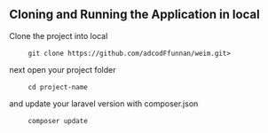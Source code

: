 <h2>Cloning and Running the Application in local</h2>
<p>Clone the project into local</p>

<pre>
	<code class="language-bash">git clone https://github.com/adcodFfunnan/weim.git></code>
</pre>
<p>next open your project folder</p>
<pre>
	<code class="language-bash">cd project-name</code>
</pre>
<p>and update your laravel version with composer.json</p>
<pre>
	<code class="language-bash">composer update</code>
</pre>
